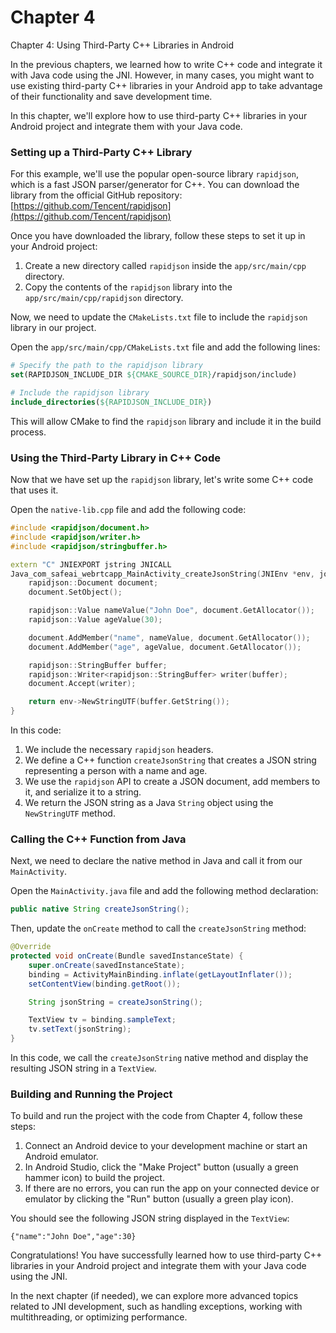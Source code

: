 # Chapter 4



Chapter 4: Using Third-Party C++ Libraries in Android

In the previous chapters, we learned how to write C++ code and integrate it with Java code using the JNI. However, in many cases, you might want to use existing third-party C++ libraries in your Android app to take advantage of their functionality and save development time.

In this chapter, we'll explore how to use third-party C++ libraries in your Android project and integrate them with your Java code.

### Setting up a Third-Party C++ Library

For this example, we'll use the popular open-source library `rapidjson`, which is a fast JSON parser/generator for C++. You can download the library from the official GitHub repository: [https://github.com/Tencent/rapidjson](https://github.com/Tencent/rapidjson)

Once you have downloaded the library, follow these steps to set it up in your Android project:

1. Create a new directory called `rapidjson` inside the `app/src/main/cpp` directory.
2. Copy the contents of the `rapidjson` library into the `app/src/main/cpp/rapidjson` directory.

Now, we need to update the `CMakeLists.txt` file to include the `rapidjson` library in our project.

Open the `app/src/main/cpp/CMakeLists.txt` file and add the following lines:

```cmake
# Specify the path to the rapidjson library
set(RAPIDJSON_INCLUDE_DIR ${CMAKE_SOURCE_DIR}/rapidjson/include)

# Include the rapidjson library
include_directories(${RAPIDJSON_INCLUDE_DIR})
```

This will allow CMake to find the `rapidjson` library and include it in the build process.

### Using the Third-Party Library in C++ Code

Now that we have set up the `rapidjson` library, let's write some C++ code that uses it.

Open the `native-lib.cpp` file and add the following code:

```cpp
#include <rapidjson/document.h>
#include <rapidjson/writer.h>
#include <rapidjson/stringbuffer.h>

extern "C" JNIEXPORT jstring JNICALL
Java_com_safeai_webrtcapp_MainActivity_createJsonString(JNIEnv *env, jobject /* this */) {
    rapidjson::Document document;
    document.SetObject();

    rapidjson::Value nameValue("John Doe", document.GetAllocator());
    rapidjson::Value ageValue(30);

    document.AddMember("name", nameValue, document.GetAllocator());
    document.AddMember("age", ageValue, document.GetAllocator());

    rapidjson::StringBuffer buffer;
    rapidjson::Writer<rapidjson::StringBuffer> writer(buffer);
    document.Accept(writer);

    return env->NewStringUTF(buffer.GetString());
}
```

In this code:

1. We include the necessary `rapidjson` headers.
2. We define a C++ function `createJsonString` that creates a JSON string representing a person with a name and age.
3. We use the `rapidjson` API to create a JSON document, add members to it, and serialize it to a string.
4. We return the JSON string as a Java `String` object using the `NewStringUTF` method.

### Calling the C++ Function from Java

Next, we need to declare the native method in Java and call it from our `MainActivity`.

Open the `MainActivity.java` file and add the following method declaration:

```java
public native String createJsonString();
```

Then, update the `onCreate` method to call the `createJsonString` method:

```java
@Override
protected void onCreate(Bundle savedInstanceState) {
    super.onCreate(savedInstanceState);
    binding = ActivityMainBinding.inflate(getLayoutInflater());
    setContentView(binding.getRoot());

    String jsonString = createJsonString();

    TextView tv = binding.sampleText;
    tv.setText(jsonString);
}
```

In this code, we call the `createJsonString` native method and display the resulting JSON string in a `TextView`.

### Building and Running the Project

To build and run the project with the code from Chapter 4, follow these steps:

1. Connect an Android device to your development machine or start an Android emulator.
2. In Android Studio, click the "Make Project" button (usually a green hammer icon) to build the project.
3. If there are no errors, you can run the app on your connected device or emulator by clicking the "Run" button (usually a green play icon).

You should see the following JSON string displayed in the `TextView`:

```
{"name":"John Doe","age":30}
```

Congratulations! You have successfully learned how to use third-party C++ libraries in your Android project and integrate them with your Java code using the JNI.

In the next chapter (if needed), we can explore more advanced topics related to JNI development, such as handling exceptions, working with multithreading, or optimizing performance.
